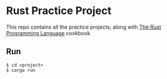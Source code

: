 # Rust Practice Project
This repo contains all the practice projects, along with [The Rust Programming Language](https://doc.rust-lang.org/book/title-page.html) cookbook

## Run
```shell
$ cd <project>
$ cargo run
```
